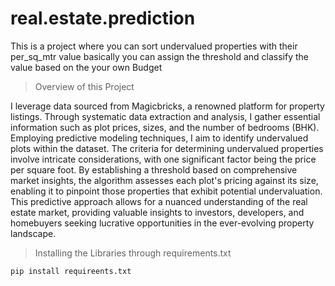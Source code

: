 # real.estate.prediction
This is a project where you can sort undervalued properties with their per_sq_mtr value basically you can assign the threshold and classify the value based on the your own Budget

> Overview of this Project

I leverage data sourced from Magicbricks, a renowned platform for property listings. Through systematic data extraction and analysis, I gather essential information such as plot prices, sizes, and the number of bedrooms (BHK). Employing predictive modeling techniques, I aim to identify undervalued plots within the dataset. The criteria for determining undervalued properties involve intricate considerations, with one significant factor being the price per square foot. By establishing a threshold based on comprehensive market insights, the algorithm assesses each plot's pricing against its size, enabling it to pinpoint those properties that exhibit potential undervaluation. This predictive approach allows for a nuanced understanding of the real estate market, providing valuable insights to investors, developers, and homebuyers seeking lucrative opportunities in the ever-evolving property landscape.

> Installing the Libraries through requirements.txt

```
pip install requireents.txt
```

